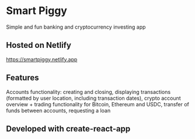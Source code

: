 # Smart Piggy

Simple and fun banking and cryptocurrency investing app

## Hosted on Netlify 
https://smartpiggy.netlify.app

## Features

Accounts functionality: creating and closing, displaying transactions (formatted by user location, including transaction dates), crypto account overview + trading functionality for Bitcoin, Ethereum and USDC, transfer of funds between accounts, requesting a loan

## Developed with create-react-app
